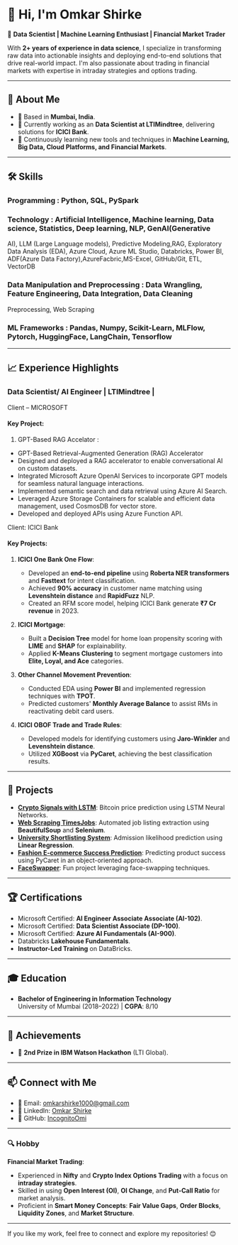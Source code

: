 # 👋 Hi, I'm Omkar Shirke  

🚀 **Data Scientist | Machine Learning Enthusiast | Financial Market Trader**  

With **2+ years of experience in data science**, I specialize in transforming raw data into actionable insights and deploying end-to-end solutions that drive real-world impact. I'm also passionate about trading in financial markets with expertise in intraday strategies and options trading.

---

## 🌟 **About Me**
- 📍 Based in **Mumbai, India**.
- 💼 Currently working as an **Data Scientist at LTIMindtree**, delivering solutions for **ICICI Bank**.
- 🌱 Continuously learning new tools and techniques in **Machine Learning, Big Data, Cloud Platforms, and Financial Markets**.

---

## 🛠 **Skills**
### Programming : Python, SQL, PySpark
### Technology : Artificial Intelligence, Machine learning, Data science, Statistics, Deep learning, NLP, GenAI(Generative 
AI), LLM (Large Language models), Predictive Modeling,RAG, Exploratory Data Analysis (EDA), Azure Cloud, Azure ML 
Studio, Databricks, Power BI, ADF(Azure Data Factory),AzureFacbric,MS-Excel, GitHub/Git, ETL, VectorDB
### Data Manipulation and Preprocessing : Data Wrangling, Feature Engineering, Data Integration, Data Cleaning 
Preprocessing, Web Scraping
### ML Frameworks : Pandas, Numpy, Scikit-Learn, MLFlow, Pytorch, HuggingFace, LangChain, Tensorflow

---

## 📈 **Experience Highlights**
### **Data Scientist/ AI Engineer** | LTIMindtree |

Client – MICROSOFT
#### Key Project:
1. GPT-Based RAG Accelator : 
- GPT-Based Retrieval-Augmented Generation (RAG) Accelerator
- Designed and deployed a RAG accelerator to enable conversational AI on custom datasets.
- Integrated Microsoft Azure OpenAI Services to incorporate GPT models for seamless natural language interactions.
- Implemented semantic search and data retrieval using Azure AI Search.
- Leveraged Azure Storage Containers for scalable and efficient data management, used CosmosDB for vector store.
- Developed and deployed APIs using Azure Function API. 

Client: ICICI Bank  
#### Key Projects:
1. **ICICI One Bank One Flow**:  
   - Developed an **end-to-end pipeline** using **Roberta NER transformers** and **Fasttext** for intent classification.  
   - Achieved **90% accuracy** in customer name matching using **Levenshtein distance** and **RapidFuzz** NLP.  
   - Created an RFM score model, helping ICICI Bank generate **₹7 Cr revenue** in 2023.

2. **ICICI Mortgage**:  
   - Built a **Decision Tree** model for home loan propensity scoring with **LIME** and **SHAP** for explainability.  
   - Applied **K-Means Clustering** to segment mortgage customers into **Elite, Loyal, and Ace** categories.  

3. **Other Channel Movement Prevention**:  
   - Conducted EDA using **Power BI** and implemented regression techniques with **TPOT**.  
   - Predicted customers' **Monthly Average Balance** to assist RMs in reactivating debit card users.  

4. **ICICI OBOF Trade and Trade Rules**:  
   - Developed models for identifying customers using **Jaro-Winkler** and **Levenshtein distance**.  
   - Utilized **XGBoost** via **PyCaret**, achieving the best classification results. 
---

## 📂 **Projects**
- [**Crypto Signals with LSTM**](https://github.com/IncognitoOmi/Crypto_Signals_with_LSTM): Bitcoin price prediction using LSTM Neural Networks.  
- [**Web Scraping TimesJobs**](https://github.com/IncognitoOmi/Web_Scraping_TimesJobs): Automated job listing extraction using **BeautifulSoup** and **Selenium**.  
- [**University Shortlisting System**](https://github.com/IncognitoOmi/University_Shortlisting_and_Prediction_System/tree/main): Admission likelihood prediction using **Linear Regression**.  
- [**Fashion E-commerce Success Prediction**](https://github.com/IncognitoOmi/Fashion_Ecommerce_Product_Success_Prediction): Predicting product success using PyCaret in an object-oriented approach.  
- [**FaceSwapper**](https://github.com/IncognitoOmi/Face_swapper): Fun project leveraging face-swapping techniques.

---

## 🏆 **Certifications**
- Microsoft Certified: **AI Engineer Associate Associate (AI-102)**.
- Microsoft Certified: **Data Scientist Associate (DP-100)**.
- Microsoft Certified: **Azure AI Fundamentals (AI-900)**.  
- Databricks **Lakehouse Fundamentals**.  
- **Instructor-Led Training** on DataBricks.  

---

## 🎓 **Education**
- **Bachelor of Engineering in Information Technology**  
  University of Mumbai (2018–2022) | **CGPA**: 8/10  

---

## 💼 **Achievements**
- 🏅 **2nd Prize in IBM Watson Hackathon** (LTI Global).

---

## 📫 **Connect with Me**
- 📧 Email: [omkarshirke1000@gmail.com](mailto:omkarshirke1000@gmail.com)  
- 💼 LinkedIn: [Omkar Shirke](https://www.linkedin.com/in/omkar-shirke-389303199)  
- 🐙 GitHub: [IncognitoOmi](https://github.com/IncognitoOmi)

---

### 🔍 **Hobby**  
**Financial Market Trading**:
- Experienced in **Nifty** and **Crypto Index Options Trading** with a focus on **intraday strategies**.
- Skilled in using **Open Interest (OI)**, **OI Change**, and **Put-Call Ratio** for market analysis.
- Proficient in **Smart Money Concepts**: **Fair Value Gaps**, **Order Blocks**, **Liquidity Zones**, and **Market Structure**.


---

If you like my work, feel free to connect and explore my repositories! 😊


